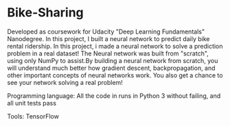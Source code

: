 # Bike-Sharing
Developed as coursework for Udacity "Deep Learning Fundamentals" Nanodegree. In this project, I built a neural network to predict daily bike rental ridership.
In this project, i made a neural network to solve a prediction problem in a real dataset! The Neural network was built from "scratch", using only NumPy to assist.By building a neural network from scratch, you will understand much better how gradient descent, backpropagation, and other important concepts of neural networks work. You also get a chance to see your network solving a real problem!

Programming language:
All the code in runs in Python 3 without failing, and all unit tests pass

Tools:
TensorFlow

